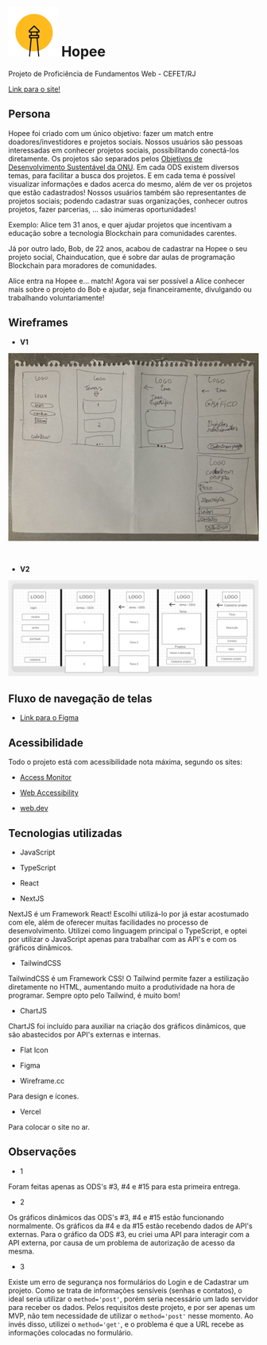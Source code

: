 # ![Hopee Icon](./public/hopee-icon.svg) Hopee

Projeto de Proficiência de Fundamentos Web - CEFET/RJ

<a href="https://teste-proficiencia-2.vercel.app/" target="_blank">Link para o site!</a>

## Persona

Hopee foi criado com um único objetivo: fazer um match entre doadores/investidores e projetos sociais. Nossos usuários são pessoas interessadas em conhecer projetos sociais, possibilitando conectá-los diretamente. Os projetos são separados pelos <a href="https://brasil.un.org/pt-br/sdgs" target="_blank">Objetivos de Desenvolvimento Sustentável da ONU</a>. Em cada ODS existem diversos temas, para facilitar a busca dos projetos. E em cada tema é possível visualizar informações e dados acerca do mesmo, além de ver os projetos que estão cadastrados! Nossos usuários também são representantes de projetos sociais; podendo cadastrar suas organizações, conhecer outros projetos, fazer parcerias, ... são inúmeras oportunidades!

Exemplo: Alice tem 31 anos, e quer ajudar projetos que incentivam a educação sobre a tecnologia Blockchain para comunidades carentes.

Já por outro lado, Bob, de 22 anos, acabou de cadastrar na Hopee o seu projeto social, Chainducation, que é sobre dar aulas de programação Blockchain para moradores de comunidades.

Alice entra na Hopee e... match! Agora vai ser possível a Alice conhecer mais sobre o projeto do Bob e ajudar, seja financeiramente, divulgando ou trabalhando voluntariamente!

## Wireframes

- <strong>V1</strong>

![Wireframe V1](./public/forReadme/wireframe-v1.jpg)

<br>

- <strong>V2</strong>

![Wireframe V2](./public/forReadme/wireframe-v2.jpg)

## Fluxo de navegação de telas

- <a href="https://www.figma.com/file/e5o8s8qk3Jx99suExFQrmk/Projeto-Profici%C3%AAncia?node-id=0%3A1" target="_blank">Link para o Figma</a>

## Acessibilidade

Todo o projeto está com acessibilidade nota máxima, segundo os sites:

- <a href="https://accessmonitor.acessibilidade.gov.pt/" target="_blank">Access Monitor</a>

- <a href="https://www.webaccessibility.com/" target="_blank">Web Accessibility</a>

- <a href="https://web.dev/measure/" target="_blank">web.dev</a>

## Tecnologias utilizadas

- JavaScript

- TypeScript

- React

- NextJS

NextJS é um Framework React! Escolhi utilizá-lo por já estar acostumado com ele, além de oferecer muitas facilidades no processo de desenvolvimento. Utilizei como linguagem principal o TypeScript, e optei por utilizar o JavaScript apenas para trabalhar com as API's e com os gráficos dinâmicos.

- TailwindCSS

TailwindCSS é um Framework CSS! O Tailwind permite fazer a estilização diretamente no HTML, aumentando muito a produtividade na hora de programar. Sempre opto pelo Tailwind, é muito bom! 

- ChartJS

ChartJS foi incluído para auxiliar na criação dos gráficos dinâmicos, que são abastecidos por API's externas e internas.

- Flat Icon

- Figma

- Wireframe.cc

Para design e ícones.

- Vercel

Para colocar o site no ar.

## Observações

- 1

Foram feitas apenas as ODS's #3, #4 e #15 para esta primeira entrega.

- 2

Os gráficos dinâmicos das ODS's #3, #4 e #15 estão funcionando normalmente. Os gráficos da #4 e da #15 estão recebendo dados de API's externas. Para o gráfico da ODS #3, eu criei uma API para interagir com a API externa, por causa de um problema de autorização de acesso da mesma.

- 3

Existe um erro de segurança nos formulários do Login e de Cadastrar um projeto. Como se trata de informações sensíveis (senhas e contatos), o ideal seria utilizar o <code>method='post'</code>, porém seria necessário um lado servidor para receber os dados. Pelos requisitos deste projeto, e por ser apenas um MVP, não tem necessidade de utilizar o <code>method='post'</code> nesse momento. Ao invés disso, utilizei o <code>method='get'</code>, e o problema é que a URL recebe as informações colocadas no formulário.